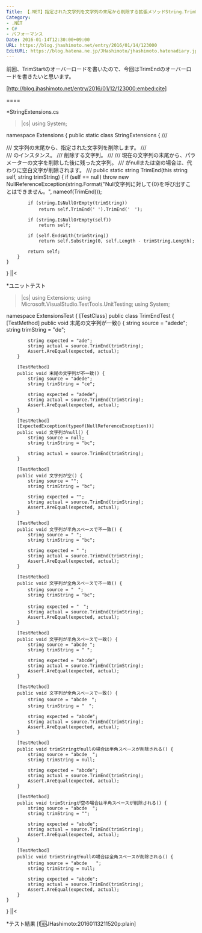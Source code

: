 ```yaml
---
Title: 【.NET】指定された文字列を文字列の末尾から削除する拡張メソッドString.TrimEnd
Category:
- .NET
- C#
- パフォーマンス
Date: 2016-01-14T12:30:00+09:00
URL: https://blog.jhashimoto.net/entry/2016/01/14/123000
EditURL: https://blog.hatena.ne.jp/JHashimoto/jhashimoto.hatenadiary.jp/atom/entry/6653586347152906023
---
```


前回、TrimStartのオーバーロードを書いたので、今回はTrimEndのオーバーロードを書きたいと思います。

[http://blog.jhashimoto.net/entry/2016/01/12/123000:embed:cite]

====

*StringExtensions.cs
>|cs|
using System;

namespace Extensions {
    public static class StringExtensions {
        /// <summary>
        /// 文字列の末尾から、指定された文字列を削除します。
        /// </summary>
        /// <param name="self"><see cref="System.String"/>のインスタンス。</param>
        /// <param name="trimString">削除する文字列。</param>
        /// <returns>
        /// 現在の文字列の末尾から、<paramref name="trimStrig"/>パラメーターの文字を削除した後に残った文字列。 
        /// <paramref name="trimStrig"/>がnullまたは空の場合は、代わりに空白文字が削除されます。
        /// </returns>
        public static string TrimEnd(this string self, string trimString) {
            if (self == null)
                throw new NullReferenceException(string.Format("Null文字列に対して{0}を呼び出すことはできません。", nameof(TrimEnd)));

            if (string.IsNullOrEmpty(trimString))
                return self.TrimEnd(' ').TrimEnd('　');

            if (string.IsNullOrEmpty(self))
                return self;

            if (self.EndsWith(trimString))
                return self.Substring(0, self.Length - trimString.Length);

            return self;
        }
    }
}
||<

*ユニットテスト
>|cs|
using Extensions;
using Microsoft.VisualStudio.TestTools.UnitTesting;
using System;

namespace ExtensionsTest {
    [TestClass]
    public class TrimEndTest {
        [TestMethod]
        public void 末尾の文字列が一致() {
            string source = "adede";
            string trimString = "de";

            string expected = "ade";
            string actual = source.TrimEnd(trimString);
            Assert.AreEqual(expected, actual);
        }

        [TestMethod]
        public void 末尾の文字列が不一致() {
            string source = "adede";
            string trimString = "ce";

            string expected = "adede";
            string actual = source.TrimEnd(trimString);
            Assert.AreEqual(expected, actual);
        }

        [TestMethod]
        [ExpectedException(typeof(NullReferenceException))]
        public void 文字列がnull() {
            string source = null;
            string trimString = "bc";

            string actual = source.TrimEnd(trimString);
        }

        [TestMethod]
        public void 文字列が空() {
            string source = "";
            string trimString = "bc";

            string expected = "";
            string actual = source.TrimEnd(trimString);
            Assert.AreEqual(expected, actual);
        }

        [TestMethod]
        public void 文字列が半角スペースで不一致() {
            string source = " ";
            string trimString = "bc";

            string expected = " ";
            string actual = source.TrimEnd(trimString);
            Assert.AreEqual(expected, actual);
        }

        [TestMethod]
        public void 文字列が全角スペースで不一致() {
            string source = "　";
            string trimString = "bc";

            string expected = "　";
            string actual = source.TrimEnd(trimString);
            Assert.AreEqual(expected, actual);
        }

        [TestMethod]
        public void 文字列が半角スペースで一致() {
            string source = "abcde ";
            string trimString = " ";

            string expected = "abcde";
            string actual = source.TrimEnd(trimString);
            Assert.AreEqual(expected, actual);
        }

        [TestMethod]
        public void 文字列が全角スペースで一致() {
            string source = "abcde　";
            string trimString = "　";

            string expected = "abcde";
            string actual = source.TrimEnd(trimString);
            Assert.AreEqual(expected, actual);
        }

        [TestMethod]
        public void trimStringがnullの場合は半角スペースが削除される() {
            string source = "abcde  ";
            string trimString = null;

            string expected = "abcde";
            string actual = source.TrimEnd(trimString);
            Assert.AreEqual(expected, actual);
        }

        [TestMethod]
        public void trimStringが空の場合は半角スペースが削除される() {
            string source = "abcde  ";
            string trimString = "";

            string expected = "abcde";
            string actual = source.TrimEnd(trimString);
            Assert.AreEqual(expected, actual);
        }

        [TestMethod]
        public void trimStringがnullの場合は全角スペースが削除される() {
            string source = "abcde　　";
            string trimString = null;

            string expected = "abcde";
            string actual = source.TrimEnd(trimString);
            Assert.AreEqual(expected, actual);
        }
    }
}
||<

*テスト結果
[f:id:JHashimoto:20160113211520p:plain]

